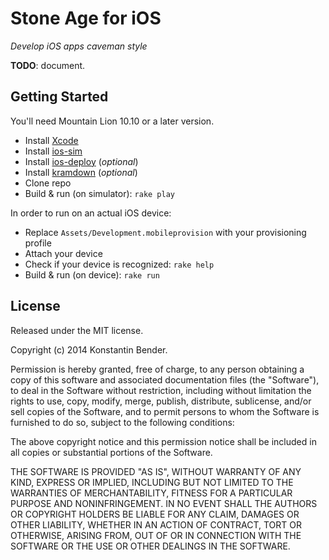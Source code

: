 # Stone Age for iOS

*Develop iOS apps caveman style*

**TODO**: document.

## Getting Started

You'll need Mountain Lion 10.10 or a later version.

* Install [Xcode](https://developer.apple.com/technologies/tools/)
* Install [ios-sim](https://www.npmjs.org/package/ios-sim)
* Install [ios-deploy](https://www.npmjs.org/package/ios-deploy) (*optional*)
* Install [kramdown](http://kramdown.gettalong.org) (*optional*)
* Clone repo
* Build & run (on simulator): `rake play`

In order to run on an actual iOS device:

* Replace `Assets/Development.mobileprovision` with your provisioning profile
* Attach your device
* Check if your device is recognized: `rake help`
* Build & run (on device): `rake run`

## License

Released under the MIT license.

Copyright (c) 2014 Konstantin Bender.

Permission is hereby granted, free of charge, to any person obtaining a copy
of this software and associated documentation files (the "Software"), to deal
in the Software without restriction, including without limitation the rights
to use, copy, modify, merge, publish, distribute, sublicense, and/or sell
copies of the Software, and to permit persons to whom the Software is
furnished to do so, subject to the following conditions:

The above copyright notice and this permission notice shall be included in
all copies or substantial portions of the Software.

THE SOFTWARE IS PROVIDED "AS IS", WITHOUT WARRANTY OF ANY KIND, EXPRESS OR
IMPLIED, INCLUDING BUT NOT LIMITED TO THE WARRANTIES OF MERCHANTABILITY,
FITNESS FOR A PARTICULAR PURPOSE AND NONINFRINGEMENT. IN NO EVENT SHALL THE
AUTHORS OR COPYRIGHT HOLDERS BE LIABLE FOR ANY CLAIM, DAMAGES OR OTHER
LIABILITY, WHETHER IN AN ACTION OF CONTRACT, TORT OR OTHERWISE, ARISING FROM,
OUT OF OR IN CONNECTION WITH THE SOFTWARE OR THE USE OR OTHER DEALINGS IN
THE SOFTWARE.
